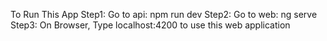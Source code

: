 To Run This App
Step1: Go to api: npm run dev
Step2: Go to web: ng serve
Step3: On Browser, Type localhost:4200 to use this web application